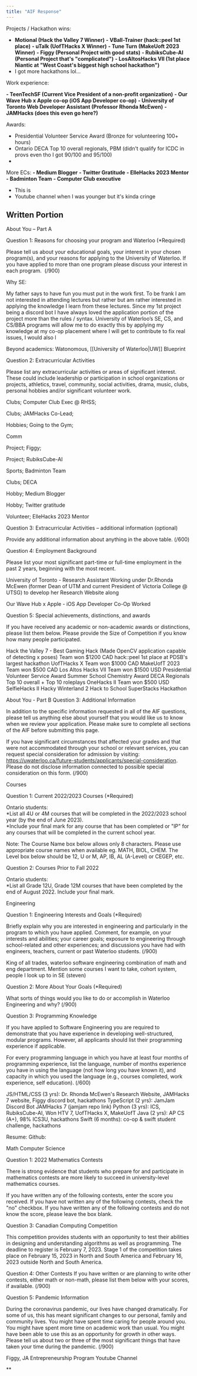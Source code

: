 ```yaml
---
title: "AIF Response"
---
```

Projects / Hackathon wins:

- **Motional (Hack the Valley 7 Winner)** 
**- VBall-Trainer (hack::peel 1st place)**
**- uTalk (UofTHacks X Winner)**
**- Tune Turn (MakeUoft 2023 Winner)**
**- Figgy (Personal Project with good stats)**
**- RubiksCube-AI (Personal Project that's "complicated")**
**- LosAltosHacks VII (1st place Niantic at "West Coast's biggest high school hackathon")**
- I got more hackathons lol...

Work experience:

**- TeenTechSF (Current Vice President of a non-profit organization)**
**- Our Wave Hub x Apple co-op (iOS App Developer co-op)**
**- University of Toronto Web Developer Assistant (Professor Rhonda McEwen)**
**- JAMHacks (does this even go here?)**

Awards:

- Presidential Volunteer Service Award (Bronze for volunteering 100+ hours)
- Ontario DECA Top 10 overall regionals, PBM (didn't qualify for ICDC in provs even tho I got 90/100 and 95/100)
- 

More ECs:
**- Medium Blogger**
**- Twitter Gratitude**
**- ElleHacks 2023 Mentor**
**- Badminton Team**
**- Computer Club executive**
- This is
- Youtube channel when I was younger but it's kinda cringe

## Written Portion

About You – Part A

Question 1: Reasons for choosing your program and Waterloo (*Required)

Please tell us about your educational goals, your interest in your chosen program(s), and your reasons for applying to the University of Waterloo. If you have applied to more than one program please discuss your interest in each program.  (/900)

Why SE: 

My father says to have fun you must put in the work first. To be frank I am not interested in attending lectures but rather but am rather interested in applying the knowledge I learn from these lectures. Since my 1st project being a discord bot I have always loved the application portion of the project more than the rules / syntax. University of Waterloo’s SE, CS, and CS/BBA programs will allow me to do exactly this by applying my knowledge at my co-op placement where I will get to contribute to fix real issues, I would also l

Beyond academics: Watonomous, [[University of Waterloo|UW]] Blueprint

Question 2: Extracurricular Activities

Please list any extracurricular activities or areas of significant interest. These could include leadership or participation in school organizations or projects, athletics, travel, community, social activities, drama, music, clubs, personal hobbies and/or significant volunteer work.

Clubs; Computer Club Exec @ RHSS; 

Clubs; JAMHacks Co-Lead; 

Hobbies; Going to the Gym; 

Comm 

Project; Figgy; 

Project; RubiksCube-AI

Sports; Badminton Team 

Clubs; DECA

Hobby; Medium Blogger

Hobby; Twitter gratitude

Volunteer; ElleHacks 2023 Mentor

Question 3: Extracurricular Activities – additional information (optional)

Provide any additional information about anything in the above table. (/600)



Question 4: Employment Background

Please list your most significant part-time or full-time employment in the past 2 years, beginning with the most recent.

University of Toronto - Research Assistant
Working under Dr.Rhonda McEwen (former Dean of UTM and current President of Victoria College @ UTSG) to develop her Research Website along 

Our Wave Hub x Apple - iOS App Developer Co-Op
Worked 

Question 5: Special achievements, distinctions, and awards

If you have received any academic or non-academic awards or distinctions, please list them below. Please provide the Size of Competition if you know how many people participated.


Hack the Valley 7 - Best Gaming Hack (Made OpenCV application capable of detecting x poses) Team won $1200 CAD
hack::peel 1st place at PDSB's largest hackathon
UofTHacks X Team won $1000 CAD
MakeUofT 2023 Team won $500 CAD
Los Altos Hacks VII Team won $1500 USD
Presidential Volunteer Service Award
Summer School Chemistry Award
DECA Regionals Top 10 overall + Top 10 roleplays
OneHacks II Team won $500 USD
SelfieHacks II 
Hacky Winterland 2
Hack to School
SuperStacks Hackathon 

About You - Part B
Question 3: Additional Information

In addition to the specific information requested in all of the AIF questions, please tell us anything else about yourself that you would like us to know when we review your application. Please make sure to complete all sections of the AIF before submitting this page.

If you have significant circumstances that affected your grades and that were not accommodated through your school or relevant services, you can request special consideration for admission by visiting: https://uwaterloo.ca/future-students/applicants/special-consideration. Please do not disclose information connected to possible special consideration on this form. (/900)


Courses

Question 1: Current 2022/2023 Courses (*Required)

Ontario students:  
*List all 4U or 4M courses that will be completed in the 2022/2023 school year (by the end of June 2023).  
*Include your final mark for any course that has been completed or "IP" for any courses that will be completed in the current school year.

Note: The Course Name box below allows only 8 characters. Please use appropriate course names when available eg. MATH, BIOL, CHEM. The Level box below should be 12, U or M, AP, IB, AL (A-Level) or CEGEP, etc.

Question 2: Courses Prior to Fall 2022

Ontario students:  
*List all Grade 12U, Grade 12M courses that have been completed by the end of August 2022. Include your final mark.

Engineering

Question 1: Engineering Interests and Goals (*Required)

Briefly explain why you are interested in engineering and particularly in the program to which you have applied. Comment, for example, on your interests and abilities; your career goals; exposure to engineering through school-related and other experiences; and discussions you have had with engineers, teachers, current or past Waterloo students. (/900)

King of all trades, waterloo software engineering combination of math and eng department. Mention some courses I want to take, cohort system, people I look up to in SE (steven)

Question 2: More About Your Goals (*Required)

What sorts of things would you like to do or accomplish in Waterloo Engineering and why? (/900)

Question 3: Programming Knowledge

If you have applied to Software Engineering you are required to demonstrate that you have experience in developing well-structured, modular programs. However, all applicants should list their programming experience if applicable.

For every programming language in which you have at least four months of programming experience, list the language, number of months experience you have in using the language (not how long you have known it), and capacity in which you used the language (e.g., courses completed, work experience, self education). (/600)

JS/HTML/CSS (3 yrs): Dr. Rhonda McEwen's Research Website, JAMHacks 7 website, Figgy discord bot, hackathons
TypeScript (2 yrs): JamJam Discord Bot JAMHacks 7 (jamjam repo link)
Python (3 yrs): ICS, RubiksCube-AI, Won HTV 7, UofTHacks X, MakeUofT
Java (2 yrs): AP CS (A+), 98% ICS3U, hackathons
Swift (6 months): co-op & swift student challenge, hackathons  

Resume: 
Github: 

Math Computer Science

Question 1: 2022 Mathematics Contests

There is strong evidence that students who prepare for and participate in mathematics contests are more likely to succeed in university-level mathematics courses.

If you have written any of the following contests, enter the score you received. If you have not written any of the following contests, check the "no" checkbox. If you have written any of the following contests and do not know the score, please leave the box blank.

Question 3: Canadian Computing Competition

This competition provides students with an opportunity to test their abilities in designing and understanding algorithms as well as programming. The deadline to register is February 7, 2023. Stage 1 of the competition takes place on February 15, 2023 in North and South America and February 16, 2023 outside North and South America.

Question 4: Other Contests
If you have written or are planning to write other contests, either math or non-math, please list them below with your scores, if available. (/900)

Question 5: Pandemic Information

During the coronavirus pandemic, our lives have changed dramatically. For some of us, this has meant significant changes to our personal, family and community lives. You might have spent time caring for people around you. You might have spent more time on academic work than usual. You might have been able to use this as an opportunity for growth in other ways. Please tell us about two or three of the most significant things that have taken your time during the pandemic. (/900)

Figgy, 
JA Entrepreneurship Program
Youtube Channel

**